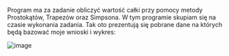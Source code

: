 Program ma za zadanie obliczyć wartość całki przy pomocy metody Prostokątów, Trapezów oraz Simpsona. W tym programie skupiam się na czasie wykonania zadania.
Tak oto prezentują się pobrane dane na których będą bazować moje wnioski i wykres:

![image](https://user-images.githubusercontent.com/80325475/150026182-68d27746-29fc-43ed-91e3-3301fe26f431.png)
